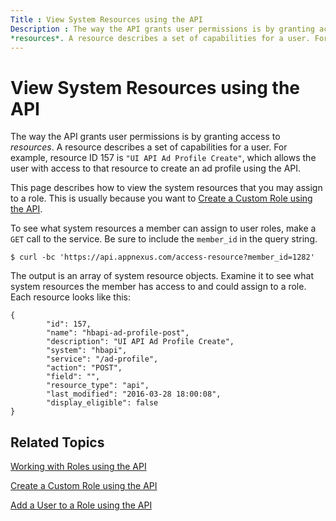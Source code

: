 ```yaml
---
Title : View System Resources using the API
Description : The way the API grants user permissions is by granting access to
*resources*. A resource describes a set of capabilities for a user. For
---
```



# View System Resources using the API



The way the API grants user permissions is by granting access to
*resources*. A resource describes a set of capabilities for a user. For
example, resource ID 157 is `"UI API Ad Profile Create"`, which allows
the user with access to that resource to create an ad profile using the
API.

This page describes how to view the system resources that you may assign
to a role. This is usually because you want to <a
href="https://docs.xandr.com/bundle/xandr-api/page/create-a-custom-role-using-the-api.html"
class="xref" target="_blank">Create a Custom Role using the API</a>.

To see what system resources a member can assign to user roles, make a
`GET` call to the service. Be sure to include the `member_id` in the
query string.

``` pre
$ curl -bc 'https://api.appnexus.com/access-resource?member_id=1282'
```

The output is an array of system resource objects. Examine it to see
what system resources the member has access to and could assign to a
role. Each resource looks like this:

``` pre
{
        "id": 157,
        "name": "hbapi-ad-profile-post",
        "description": "UI API Ad Profile Create",
        "system": "hbapi",
        "service": "/ad-profile",
        "action": "POST",
        "field": "",
        "resource_type": "api",
        "last_modified": "2016-03-28 18:00:08",
        "display_eligible": false
}
```

<div id="ID-0000167d__section_gbr_rvs_twb" >

## Related Topics

<a
href="https://docs.xandr.com/bundle/xandr-api/page/working-with-roles-using-the-api.html"
class="xref" target="_blank">Working with Roles using the API</a>

<a
href="https://docs.xandr.com/bundle/xandr-api/page/create-a-custom-role-using-the-api.html"
class="xref" target="_blank">Create a Custom Role using the API</a>

<a
href="https://docs.xandr.com/bundle/xandr-api/page/add-a-user-to-a-role-using-the-api.html"
class="xref" target="_blank">Add a User to a Role using the API</a>






